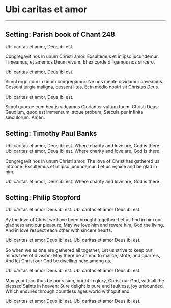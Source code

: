 # Ubi caritas et amor

***

## Setting: Parish book of Chant 248

Ubi caritas et amor, Deus ibi est.

Congregavit nos in unum Christi amor.
Exsultemus et in ipso jucundemur. Timeamus, et amemus Deum vivum.
Et ex corde diligamus nos sincero.

Ubi caritas et amor, Deus ibi est.

Simul ergo cum in unum congregamur:
Ne nos mente dividamur caveamus.
Cessent jurgia maligna, cessent lites.
Et in medio nostri sit Christus Deus.

Ubi caritas et amor, Deus ibi est.

Simul quoque cum beatis videamus
Glorianter vultum tuum, Christi Deus:
Gaudium, quod est immensum, atque probum,
Sæcula per infinita sæculorum. Amen.

## Setting: Timothy Paul Banks

Ubi caritas et amor, Deus ibi est.
Where charity and love are, God is there.
Ubi caritas et amor, Deus ibi est.
Where charity and love are, God is there.

Congregavit nos in unum Christi amor.
The love of Christ has gathered us into one.
Exsultemus et in ipso jucundemur.
Let us rejoice and be glad in him.

Ubi caritas et amor, Deus ibi est.
Where charity and love are, God is there.

## Setting: Philip Stopford

Ubi caritas et amor Deus ibi est.
Ubi caritas et amor Deus ibi est.

By the love of Christ we have been brought together;
Let us find in him our gladness and our pleasure;
May we love him and revere him, God the living,
And in love respect each other with sincere hearts.

Ubi caritas et amor Deus ibi est.
Ubi caritas et amor Deus ibi est.

So when we as one are gathered all together,
Let us strive to keep our minds free of division;
May there be an end to malice, strife, and quarrels,
And let Christ our God be dwelling here among us.

Ubi caritas et amor Deus ibi est.
Ubi caritas et amor Deus ibi est.

May your face thus be our vision, bright in glory,
Christ our God, with all the blessed Saints in heaven;
Sure delight is pure and faultless, joy unbounded,
Which endures through countless ages world withoput end.

Ubi caritas et amor Deus ibi est.
Ubi caritas et amor Deus ibi est.
